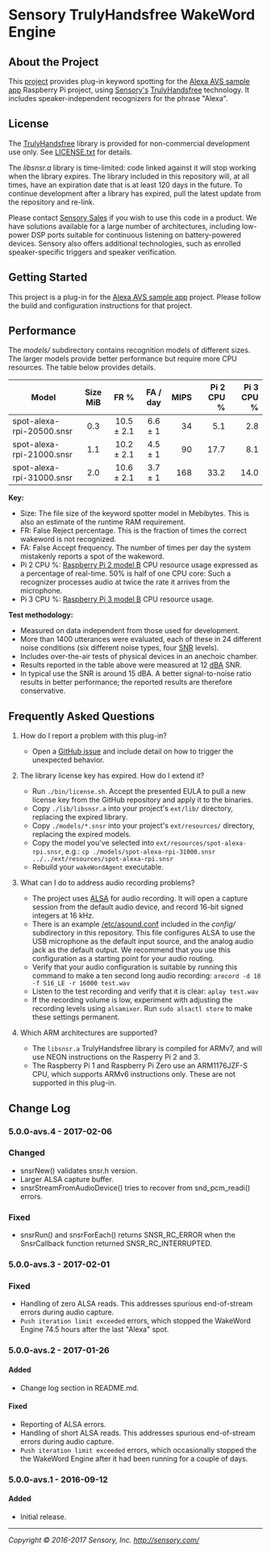 # Sensory TrulyHandsfree WakeWord Engine


## About the Project

This [project][] provides plug-in keyword spotting for the
[Alexa AVS sample app][alexa] Raspberry Pi project, using
[Sensory's][sensory] [TrulyHandsfree][thf] technology. It includes
speaker-independent recognizers for the phrase "Alexa".

## License

The [TrulyHandsfree][thf] library is provided for non-commercial
development use only. See [LICENSE.txt](LICENSE.txt) for details.

The *libsnsr.a* library is time-limited: code linked
against it will stop working when the library expires. The library included
in this repository will, at all times, have an expiration date that is at
least 120 days in the future. To continue development after a library has
expired, pull the latest update from the repository and re-link.

Please contact [Sensory Sales][sales] if you wish to use this code in a product.
We have solutions available for a large number of architectures,
including low-power DSP ports suitable for continuous listening on
battery-powered devices. Sensory also offers additional technologies, such
as enrolled speaker-specific triggers and speaker verification.


## Getting Started

This project is a plug-in for the [Alexa AVS sample app][alexa] project.
Please follow the build and configuration instructions for that project.

## Performance

The *models/* subdirectory contains recognition models of different sizes.
The larger models provide better performance but require more CPU resources.
The table below provides details.

Model | Size MiB | FR % | FA / day | MIPS |Pi 2 CPU % |Pi 3 CPU %
------|:--------:|:----:|:--------:|-----:|--------:|---------:
spot-alexa-rpi-20500.snsr|0.3|10.5 &plusmn; 2.1|6.6 &plusmn; 1| 34 | 5.1| 2.8
spot-alexa-rpi-21000.snsr|1.1|10.2 &plusmn; 2.1|4.5 &plusmn; 1| 90 |17.7| 8.1
spot-alexa-rpi-31000.snsr|2.0|10.6 &plusmn; 2.1|3.7 &plusmn; 1|168 |33.2|14.0

**Key:**

  * Size: The file size of the keyword spotter model in Mebibytes.
    This is also an estimate of the runtime RAM requirement.
  * FR: False Reject percentage. This is the fraction of times the correct
    wakeword is not recognized.
  * FA: False Accept frequency. The number of times per day the system
    mistakenly reports a spot of the wakeword.
  * Pi 2 CPU %: [Raspberry Pi 2 model B][2B] CPU resource usage
    expressed as a percentage of real-time.
    50% is half of one CPU core: Such a recognizer
    processes audio at twice the rate it arrives from the microphone.
  * Pi 3 CPU %: [Raspberry Pi 3 model B][3B] CPU resource usage.

**Test methodology:**

  * Measured on data independent from those used for development.
  * More than 1400 utterances were evaluated, each of these in 24 different
    noise conditions (six different noise types, four [SNR][] levels).
  * Includes over-the-air tests of physical devices in an anechoic chamber.
  * Results reported in the table above were measured at 12 [dBA] SNR.
  * In typical use the SNR is around 15 dBA. A better signal-to-noise ratio
    results in better performance; the reported results are therefore
   conservative.

## Frequently Asked Questions

1. How do I report a problem with this plug-in?
    * Open a [GitHub issue][issue] and include detail on how to
      trigger the unexpected behavior.

1. The library license key has expired. How do I extend it?
    * Run `./bin/license.sh`. Accept the presented EULA to pull a new license
      key from the GitHub repository and apply it to the binaries.
    * Copy `./lib/libsnsr.a` into your project's `ext/lib/` directory, replacing
      the expired library.
    * Copy `./models/*.snsr` into your project's `ext/resources/` directory,
      replacing the expired models.
    * Copy the model you've selected into `ext/resources/spot-alexa-rpi.snsr`,
      e.g.: `cp ./models/spot-alexa-rpi-31000.snsr ../../ext/resources/spot-alexa-rpi.snsr`
    * Rebuild your `wakeWordAgent` executable.

1. What can I do to address audio recording problems?
    * The project uses [ALSA][] for audio recording. It will open a
      capture session from the default audio device, and record 16-bit signed
      integers at 16 kHz.
    * There is an example [/etc/asound.conf][alsacfg] included in the
      *config/* subdirectory in this repository.  This file configures ALSA
      to use the USB microphone as the default input source, and the analog
      audio jack as the default output.  We recommend that you use this
      configuration as a starting point for your audio routing.
    * Verify that your audio configuration is suitable by running this
      command to make a ten second long audio recording:
      `arecord -d 10 -f S16_LE -r 16000 test.wav`
    * Listen to the test recording and verify that it is clear:
      `aplay test.wav`
    * If the recording volume is low, experiment with adjusting the recording
      levels using `alsamixer`. Run `sudo alsactl store` to make these
      settings permanent.

1. Which ARM architectures are supported?
    * The `libsnsr.a` TrulyHandsfree library is compiled for ARMv7, and will
      use NEON instructions on the Rasperry Pi 2 and 3.
    * The Raspberry Pi 1 and Raspberry Pi Zero use an ARM1176JZF-S CPU,
      which supports ARMv6 instructions only. These are not supported in
      this plug-in.


## Change Log

### 5.0.0-avs.4 - 2017-02-06
### Changed
- snsrNew() validates snsr.h version.
- Larger ALSA capture buffer.
- snsrStreamFromAudioDevice() tries to recover from snd_pcm_readi() errors.

### Fixed
- snsrRun() and snsrForEach() returns SNSR_RC_ERROR when the SnsrCallback
  function returned SNSR_RC_INTERRUPTED.

### 5.0.0-avs.3 - 2017-02-01
### Fixed
- Handling of zero ALSA reads. This addresses spurious end-of-stream
  errors during audio capture.
- `Push iteration limit exceeded` errors, which stopped the
  WakeWord Engine 74.5 hours after the last "Alexa" spot.

### 5.0.0-avs.2 - 2017-01-26
#### Added
- Change log section in README.md.

#### Fixed
- Reporting of ALSA errors.
- Handling of short ALSA reads. This addresses spurious
  end-of-stream errors during audio capture.
- `Push iteration limit exceeded` errors, which occasionally stopped the
  the WakeWord Engine after it had been running for a couple of days.

### 5.0.0-avs.1 - 2016-09-12
#### Added
- Initial release.

---------
*Copyright &copy; 2016-2017 Sensory, Inc. http://sensory.com/*

[alexa]:   https://github.com/alexa/alexa-avs-sample-app

[sensory]: http://sensory.com/
[sales]:   http://www.sensory.com/support/contact/us-sales/
[thf]:     http://www.sensory.com/products/technologies/trulyhandsfree/
[project]: https://github.com/sensory/alexa-rpi
[issue]:   https://github.com/sensory/alexa-rpi/issues

[dBA]:     https://en.wikipedia.org/wiki/A-weighting
[SNR]:     https://en.wikipedia.org/wiki/Signal-to-noise_ratio
[2B]:      https://www.raspberrypi.org/products/raspberry-pi-2-model-b/
[3B]:      https://www.raspberrypi.org/products/raspberry-pi-3-model-b/
[rj]:      https://www.raspberrypi.org/downloads/raspbian/
[ALSA]:    http://www.alsa-project.org/
[alsamix]: http://askubuntu.com/questions/50067/howto-save-alsamixer-settings
[alsacfg]: http://www.alsa-project.org/main/index.php/Asoundrc
